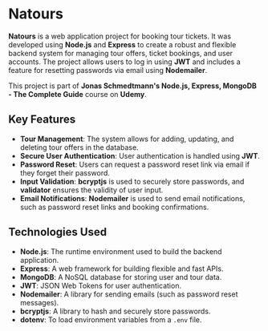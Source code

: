 # Natours

**Natours** is a web application project for booking tour tickets. It was developed using **Node.js** and **Express** to create a robust and flexible backend system for managing tour offers, ticket bookings, and user accounts. The project allows users to log in using **JWT** and includes a feature for resetting passwords via email using **Nodemailer**.

This project is part of **Jonas Schmedtmann's Node.js, Express, MongoDB - The Complete Guide** course on **Udemy**.

## Key Features

- **Tour Management**: The system allows for adding, updating, and deleting tour offers in the database.
- **Secure User Authentication**: User authentication is handled using **JWT**.
- **Password Reset**: Users can request a password reset link via email if they forget their password.
- **Input Validation**: **bcryptjs** is used to securely store passwords, and **validator** ensures the validity of user input.
- **Email Notifications**: **Nodemailer** is used to send email notifications, such as password reset links and booking confirmations.

## Technologies Used

- **Node.js**: The runtime environment used to build the backend application.
- **Express**: A web framework for building flexible and fast APIs.
- **MongoDB**: A NoSQL database for storing user and tour data.
- **JWT**: JSON Web Tokens for user authentication.
- **Nodemailer**: A library for sending emails (such as password reset messages).
- **bcryptjs**: A library to hash and securely store passwords.
- **dotenv**: To load environment variables from a `.env` file.
